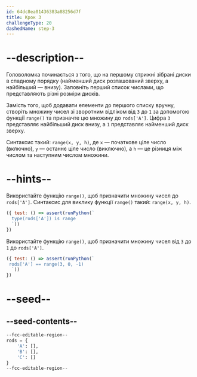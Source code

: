 ```yaml
---
id: 64dc8ea01436383a88256d7f
title: Крок 3
challengeType: 20
dashedName: step-3
---
```


# --description--

Головоломка починається з того, що на першому стрижні зібрані диски в спадному порядку (найменший диск розташований зверху, а найбільший — внизу). Заповніть перший список числами, що представляють різні розміри дисків.

Замість того, щоб додавати елементи до першого списку вручну, створіть множину чисел зі зворотним відліком від `3` до `1` за допомогою функції `range()` та призначте цю множину до `rods['A']`. Цифра `3` представляє найбільший диск внизу, а `1` представляє найменший диск зверху.

Синтаксис такий: `range(x, y, h)`, де `x` — початкове ціле число (включно), `y` — останнє ціле число (виключно), а `h` — це різниця між числом та наступним числом множини.

# --hints--

Використайте функцію `range()`, щоб призначити множину чисел до `rods['A']`. Синтаксис для виклику функції `range()` такий: `range(x, y, h)`.

```js
({ test: () => assert(runPython(`
  type(rods['A']) is range
  `))
})
```

Використайте функцію `range()`, щоб призначити множину чисел від `3` до `1` до `rods['A']`.

```js
({ test: () => assert(runPython(`
 rods['A'] == range(3, 0, -1)
  `))
})
```

# --seed--

## --seed-contents--

```py
--fcc-editable-region--
rods = {
    'A': [],
    'B': [],
    'C': []
}
--fcc-editable-region--
```
